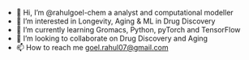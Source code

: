 - 👋 Hi, I’m @rahulgoel-chem a analyst and computational modeller
- 👀 I’m interested in Longevity, Aging & ML in Drug Discovery
- 🌱 I’m currently learning Gromacs, Python, pyTorch and TensorFlow
- 💞️ I’m looking to collaborate on Drug Discovery and Aging
- 📫 How to reach me goel.rahul07@gmail.com

<!---
rahulgoel-chem/rahulgoel-chem is a ✨ special ✨ repository because its `README.md` (this file) appears on your GitHub profile.
You can click the Preview link to take a look at your changes.
--->
